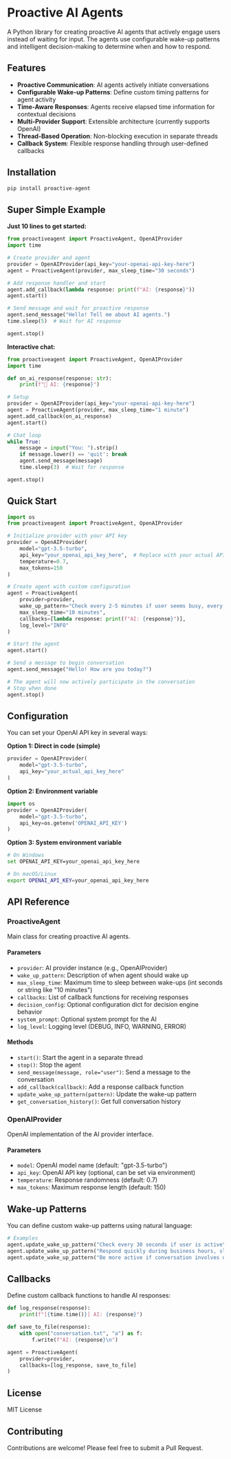 # Proactive AI Agents

A Python library for creating proactive AI agents that actively engage users instead of waiting for input. The agents use configurable wake-up patterns and intelligent decision-making to determine when and how to respond.

## Features

- **Proactive Communication**: AI agents actively initiate conversations
- **Configurable Wake-up Patterns**: Define custom timing patterns for agent activity
- **Time-Aware Responses**: Agents receive elapsed time information for contextual decisions
- **Multi-Provider Support**: Extensible architecture (currently supports OpenAI)
- **Thread-Based Operation**: Non-blocking execution in separate threads
- **Callback System**: Flexible response handling through user-defined callbacks

## Installation

```bash
pip install proactive-agent
```

## Super Simple Example

**Just 10 lines to get started:**

```python
from proactiveagent import ProactiveAgent, OpenAIProvider
import time

# Create provider and agent
provider = OpenAIProvider(api_key="your-openai-api-key-here")
agent = ProactiveAgent(provider, max_sleep_time="30 seconds")

# Add response handler and start
agent.add_callback(lambda response: print(f"AI: {response}"))
agent.start()

# Send message and wait for proactive response
agent.send_message("Hello! Tell me about AI agents.")
time.sleep(5)  # Wait for AI response

agent.stop()
```

**Interactive chat:**

```python
from proactiveagent import ProactiveAgent, OpenAIProvider
import time

def on_ai_response(response: str):
    print(f"🤖 AI: {response}")

# Setup
provider = OpenAIProvider(api_key="your-openai-api-key-here")
agent = ProactiveAgent(provider, max_sleep_time="1 minute")
agent.add_callback(on_ai_response)
agent.start()

# Chat loop
while True:
    message = input("You: ").strip()
    if message.lower() == 'quit': break
    agent.send_message(message)
    time.sleep(3)  # Wait for response

agent.stop()
```

## Quick Start

```python
import os
from proactiveagent import ProactiveAgent, OpenAIProvider

# Initialize provider with your API key
provider = OpenAIProvider(
    model="gpt-3.5-turbo",
    api_key="your_openai_api_key_here",  # Replace with your actual API key
    temperature=0.7,
    max_tokens=150
)

# Create agent with custom configuration
agent = ProactiveAgent(
    provider=provider,
    wake_up_pattern="Check every 2-5 minutes if user seems busy, every 30 seconds if engaged",
    max_sleep_time="10 minutes",
    callbacks=[lambda response: print(f"AI: {response}")],
    log_level="INFO"
)

# Start the agent
agent.start()

# Send a message to begin conversation
agent.send_message("Hello! How are you today?")

# The agent will now actively participate in the conversation
# Stop when done
agent.stop()
```

## Configuration

You can set your OpenAI API key in several ways:

**Option 1: Direct in code (simple)**
```python
provider = OpenAIProvider(
    model="gpt-3.5-turbo",
    api_key="your_actual_api_key_here"
)
```

**Option 2: Environment variable**
```python
import os
provider = OpenAIProvider(
    model="gpt-3.5-turbo",
    api_key=os.getenv('OPENAI_API_KEY')
)
```

**Option 3: System environment variable**
```bash
# On Windows
set OPENAI_API_KEY=your_openai_api_key_here

# On macOS/Linux
export OPENAI_API_KEY=your_openai_api_key_here
```

## API Reference

### ProactiveAgent

Main class for creating proactive AI agents.

#### Parameters

- `provider`: AI provider instance (e.g., OpenAIProvider)
- `wake_up_pattern`: Description of when agent should wake up
- `max_sleep_time`: Maximum time to sleep between wake-ups (int seconds or string like "10 minutes")
- `callbacks`: List of callback functions for receiving responses
- `decision_config`: Optional configuration dict for decision engine behavior
- `system_prompt`: Optional system prompt for the AI
- `log_level`: Logging level (DEBUG, INFO, WARNING, ERROR)

#### Methods

- `start()`: Start the agent in a separate thread
- `stop()`: Stop the agent
- `send_message(message, role="user")`: Send a message to the conversation
- `add_callback(callback)`: Add a response callback function
- `update_wake_up_pattern(pattern)`: Update the wake-up pattern
- `get_conversation_history()`: Get full conversation history

### OpenAIProvider

OpenAI implementation of the AI provider interface.

#### Parameters

- `model`: OpenAI model name (default: "gpt-3.5-turbo")
- `api_key`: OpenAI API key (optional, can be set via environment)
- `temperature`: Response randomness (default: 0.7)
- `max_tokens`: Maximum response length (default: 150)

## Wake-up Patterns

You can define custom wake-up patterns using natural language:

```python
# Examples
agent.update_wake_up_pattern("Check every 30 seconds if user is active")
agent.update_wake_up_pattern("Respond quickly during business hours, slower in evening")
agent.update_wake_up_pattern("Be more active if conversation involves urgent topics")
```

## Callbacks

Define custom callback functions to handle AI responses:

```python
def log_response(response):
    print(f"[{time.time()}] AI: {response}")

def save_to_file(response):
    with open("conversation.txt", "a") as f:
        f.write(f"AI: {response}\n")

agent = ProactiveAgent(
    provider=provider,
    callbacks=[log_response, save_to_file]
)
```

## License

MIT License

## Contributing

Contributions are welcome! Please feel free to submit a Pull Request.
